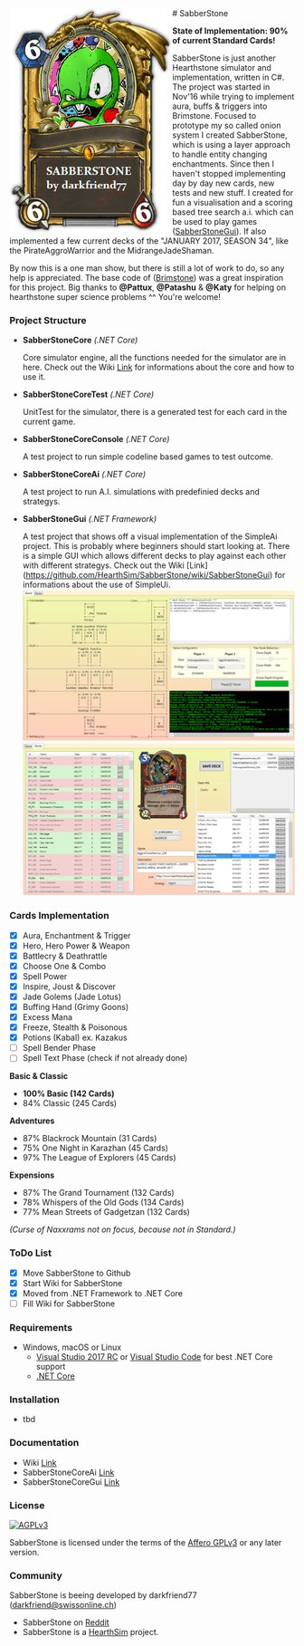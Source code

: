 <img align="left" src="/Readme/sabberstone.png">
# SabberStone

**State of Implementation: 90% of current Standard Cards!** 

SabberStone is just another Hearthstone simulator and implementation, written in C#. The project was started in Nov'16 while trying to implement aura, buffs & triggers into Brimstone. Focused to prototype my so called onion system I created SabberStone, which is using a layer approach to handle entity changing enchantments. Since then I haven't stopped implementing day by day new cards, new tests and new stuff. I created for fun a visualisation and a scoring based tree search a.i. which can be used to play games ([SabberStoneGui](/SabberStoneGui)). If also implemented a few current decks of the "JANUARY 2017, SEASON 34", like the PirateAggroWarrior and the MidrangeJadeShaman.

By now this is a one man show, but there is still a lot of work to do, so any help is appreciated. The base code of ([Brimstone](https://github.com/HearthSim/Brimstone/tree/master/Brimstone)) was a great inspiration for this project. Big thanks to **@Pattux**, **@Patashu** & **@Katy** for helping on hearthstone super science problems ^^ You're welcome!

### Project Structure ###

* **SabberStoneCore** *(.NET Core)*

  Core simulator engine, all the functions needed for the simulator are in here. Check out the Wiki [Link](https://github.com/HearthSim/SabberStoneCore/wiki) for informations about the core and how to use it.

* **SabberStoneCoreTest** *(.NET Core)*

  UnitTest for the simulator, there is a generated test for each card in the current game.

* **SabberStoneCoreConsole** *(.NET Core)*

  A test project to run simple codeline based games to test outcome.

* **SabberStoneCoreAi** *(.NET Core)*

  A test project to run A.I. simulations with predefinied decks and strategys.

* **SabberStoneGui** *(.NET Framework)*

  A test project that shows off a visual implementation of the SimpleAi project. This is probably where beginners should start looking at. There is a simple GUI which allows different decks to play against each other with different strategys. Check out the Wiki [Link] (https://github.com/HearthSim/SabberStone/wiki/SabberStoneGui) for informations about the use of SimpleUi.
  ![alt tag](/Readme/simpleui.PNG)
  ![alt tag](/Readme/deckcreator.PNG)
  
### Cards Implementation

- [x] Aura, Enchantment & Trigger
- [x] Hero, Hero Power & Weapon
- [x] Battlecry & Deathrattle
- [x] Choose One & Combo
- [x] Spell Power
- [x] Inspire, Joust & Discover
- [x] Jade Golems (Jade Lotus)
- [x] Buffing Hand (Grimy Goons)
- [x] Excess Mana
- [x] Freeze, Stealth & Poisonous
- [x] Potions (Kabal) ex. Kazakus
- [ ] Spell Bender Phase
- [ ] Spell Text Phase (check if not already done)

**Basic & Classic**
* **100% Basic (142 Cards)**
* 84% Classic (245 Cards)

**Adventures**
* 87% Blackrock Mountain (31 Cards)
* 75% One Night in Karazhan (45 Cards)
* 97% The League of Explorers (45 Cards)

**Expensions**
* 87% The Grand Tournament (132 Cards)
* 78% Whispers of the Old Gods (134 Cards)
* 77% Mean Streets of Gadgetzan (132 Cards)

*(Curse of Naxxrams not on focus, because not in Standard.)*

### ToDo List ###

- [x] Move SabberStone to Github
- [x] Start Wiki for SabberStone
- [x] Moved from .NET Framework to .NET Core
- [ ] Fill Wiki for SabberStone

### Requirements

* Windows, macOS or Linux
  - [Visual Studio 2017 RC](https://www.microsoft.com/net/core#windowsvs2017) or [Visual Studio Code](https://code.visualstudio.com/) for best .NET Core support
  - [.NET Core](https://www.microsoft.com/net/download/core)

### Installation

* tbd

### Documentation

* Wiki [Link](https://github.com/HearthSim/SabberStone/wiki)
* SabberStoneCoreAi [Link](https://github.com/HearthSim/SabberStone/tree/master/SabberStoneCoreAi)
* SabberStoneCoreGui [Link](https://github.com/HearthSim/SabberStone/wiki/SabberStoneGui)

### License

[![AGPLv3](https://www.gnu.org/graphics/agplv3-88x31.png)](http://choosealicense.com/licenses/agpl-3.0/)

SabberStone is licensed under the terms of the
[Affero GPLv3](https://www.gnu.org/licenses/agpl-3.0.en.html) or any later version.

### Community
SabberStone is beeing developed by darkfriend77 (darkfriend@swissonline.ch)
* SabberStone on [Reddit](https://redd.it/5p0ar8)
* SabberStone is a [HearthSim](http://hearthsim.info) project.
